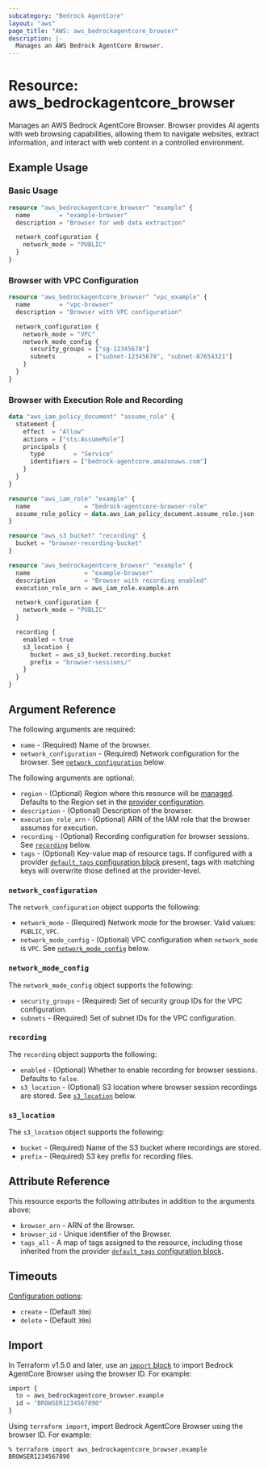 ```yaml
---
subcategory: "Bedrock AgentCore"
layout: "aws"
page_title: "AWS: aws_bedrockagentcore_browser"
description: |-
  Manages an AWS Bedrock AgentCore Browser.
---
```


# Resource: aws_bedrockagentcore_browser

Manages an AWS Bedrock AgentCore Browser. Browser provides AI agents with web browsing capabilities, allowing them to navigate websites, extract information, and interact with web content in a controlled environment.

## Example Usage

### Basic Usage

```terraform
resource "aws_bedrockagentcore_browser" "example" {
  name        = "example-browser"
  description = "Browser for web data extraction"

  network_configuration {
    network_mode = "PUBLIC"
  }
}
```

### Browser with VPC Configuration

```terraform
resource "aws_bedrockagentcore_browser" "vpc_example" {
  name        = "vpc-browser"
  description = "Browser with VPC configuration"

  network_configuration {
    network_mode = "VPC"
    network_mode_config {
      security_groups = ["sg-12345678"]
      subnets         = ["subnet-12345678", "subnet-87654321"]
    }
  }
}
```

### Browser with Execution Role and Recording

```terraform
data "aws_iam_policy_document" "assume_role" {
  statement {
    effect  = "Allow"
    actions = ["sts:AssumeRole"]
    principals {
      type        = "Service"
      identifiers = ["bedrock-agentcore.amazonaws.com"]
    }
  }
}

resource "aws_iam_role" "example" {
  name               = "bedrock-agentcore-browser-role"
  assume_role_policy = data.aws_iam_policy_document.assume_role.json
}

resource "aws_s3_bucket" "recording" {
  bucket = "browser-recording-bucket"
}

resource "aws_bedrockagentcore_browser" "example" {
  name               = "example-browser"
  description        = "Browser with recording enabled"
  execution_role_arn = aws_iam_role.example.arn

  network_configuration {
    network_mode = "PUBLIC"
  }

  recording {
    enabled = true
    s3_location {
      bucket = aws_s3_bucket.recording.bucket
      prefix = "browser-sessions/"
    }
  }
}
```

## Argument Reference

The following arguments are required:

* `name` - (Required) Name of the browser.
* `network_configuration` - (Required) Network configuration for the browser. See [`network_configuration`](#network_configuration) below.

The following arguments are optional:

* `region` - (Optional) Region where this resource will be [managed](https://docs.aws.amazon.com/general/latest/gr/rande.html#regional-endpoints). Defaults to the Region set in the [provider configuration](https://registry.terraform.io/providers/hashicorp/aws/latest/docs#aws-configuration-reference).
* `description` - (Optional) Description of the browser.
* `execution_role_arn` - (Optional) ARN of the IAM role that the browser assumes for execution.
* `recording` - (Optional) Recording configuration for browser sessions. See [`recording`](#recording) below.
* `tags` - (Optional) Key-value map of resource tags. If configured with a provider [`default_tags` configuration block](https://registry.terraform.io/providers/hashicorp/aws/latest/docs#default_tags-configuration-block) present, tags with matching keys will overwrite those defined at the provider-level.

### `network_configuration`

The `network_configuration` object supports the following:

* `network_mode` - (Required) Network mode for the browser. Valid values: `PUBLIC`, `VPC`.
* `network_mode_config` - (Optional) VPC configuration when `network_mode` is `VPC`. See [`network_mode_config`](#network_mode_config) below.

### `network_mode_config`

The `network_mode_config` object supports the following:

* `security_groups` - (Required) Set of security group IDs for the VPC configuration.
* `subnets` - (Required) Set of subnet IDs for the VPC configuration.

### `recording`

The `recording` object supports the following:

* `enabled` - (Optional) Whether to enable recording for browser sessions. Defaults to `false`.
* `s3_location` - (Optional) S3 location where browser session recordings are stored. See [`s3_location`](#s3_location) below.

### `s3_location`

The `s3_location` object supports the following:

* `bucket` - (Required) Name of the S3 bucket where recordings are stored.
* `prefix` - (Required) S3 key prefix for recording files.

## Attribute Reference

This resource exports the following attributes in addition to the arguments above:

* `browser_arn` - ARN of the Browser.
* `browser_id` - Unique identifier of the Browser.
* `tags_all` - A map of tags assigned to the resource, including those inherited from the provider [`default_tags` configuration block](https://registry.terraform.io/providers/hashicorp/aws/latest/docs#default_tags-configuration-block).

## Timeouts

[Configuration options](https://developer.hashicorp.com/terraform/language/resources/syntax#operation-timeouts):

* `create` - (Default `30m`)
* `delete` - (Default `30m`)

## Import

In Terraform v1.5.0 and later, use an [`import` block](https://developer.hashicorp.com/terraform/language/import) to import Bedrock AgentCore Browser using the browser ID. For example:

```terraform
import {
  to = aws_bedrockagentcore_browser.example
  id = "BROWSER1234567890"
}
```

Using `terraform import`, import Bedrock AgentCore Browser using the browser ID. For example:

```console
% terraform import aws_bedrockagentcore_browser.example BROWSER1234567890
```
